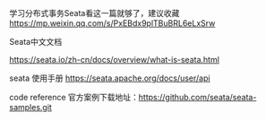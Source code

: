 


学习分布式事务Seata看这一篇就够了，建议收藏 
https://mp.weixin.qq.com/s/PxEBdx9plTBuBRL6eLxSrw

Seata中文文档

https://seata.io/zh-cn/docs/overview/what-is-seata.html

seata 使用手册
https://seata.apache.org/docs/user/api

code reference
官方案例下载地址：https://github.com/seata/seata-samples.git



